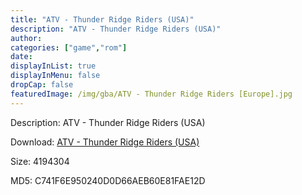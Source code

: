 ```yaml
---
title: "ATV - Thunder Ridge Riders (USA)"
description: "ATV - Thunder Ridge Riders (USA)"
author: 
categories: ["game","rom"]
date: 
displayInList: true
displayInMenu: false
dropCap: false
featuredImage: /img/gba/ATV - Thunder Ridge Riders [Europe].jpg
---
```


Description: ATV - Thunder Ridge Riders (USA)

Download: <a style="text-decoration:underline;" href="https://mega.nz/#!2CA2iQxQ!b8Fya8Vav-k0mgoKizMC6DKi2NJ2ad-PqLVMHgtpArI" target = "_blank" rel = "nofollow" > ATV - Thunder Ridge Riders (USA)</a>

Size: 4194304

MD5: C741F6E950240D0D66AEB60E81FAE12D

